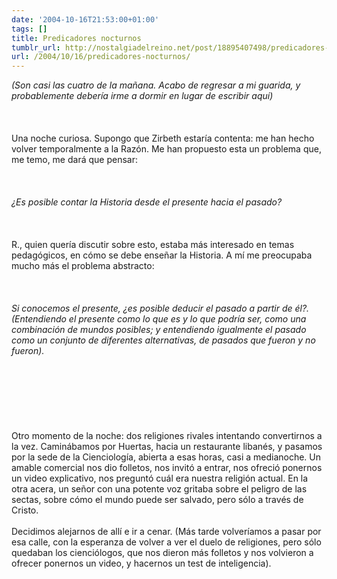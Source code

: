 ```yaml
---
date: '2004-10-16T21:53:00+01:00'
tags: []
title: Predicadores nocturnos
tumblr_url: http://nostalgiadelreino.net/post/18895407498/predicadores-nocturnos
url: /2004/10/16/predicadores-nocturnos/
---
```


<p><em>(Son casi las cuatro de la mañana. Acabo de regresar a mi guarida, y probablemente debería irme a dormir en lugar de escribir aquí)</em><br/><br/><br/><br/>Una noche curiosa. Supongo que Zirbeth estaría contenta: me han hecho volver temporalmente a la Razón. Me han propuesto esta un problema que, me temo, me dará que pensar:<br/><br/><br/><br/><em>¿Es posible contar la Historia desde el presente hacia el pasado?</em><br/><br/><br/><br/>R., quien quería discutir sobre esto, estaba más interesado en temas pedagógicos, en cómo se debe enseñar la Historia. A mí me preocupaba mucho más el problema abstracto:<br/><br/><br/><br/><em>Si conocemos el presente, ¿es posible deducir el pasado a partir de él?. (Entendiendo el presente como lo que es y lo que podría ser, como una combinación de mundos posibles; y entendiendo igualmente el pasado como un conjunto de diferentes alternativas, de pasados que fueron y no fueron).</em><br/><br/><br/><br/><br/><br/><br/><br/>Otro momento de la noche: dos religiones rivales intentando convertirnos a la vez. Caminábamos por Huertas, hacia un restaurante libanés, y pasamos por la sede de la Cienciología, abierta a esas horas, casi a medianoche. Un amable comercial nos dio folletos, nos invitó a entrar, nos ofreció ponernos un video explicativo, nos preguntó cuál era nuestra religión actual. En la otra acera, un señor con una potente voz gritaba sobre el peligro de las sectas, sobre cómo el mundo puede ser salvado, pero sólo a través de Cristo.<br/><br/>Decidimos alejarnos de allí e ir a cenar. (Más tarde volveríamos a pasar por esa calle, con la esperanza de volver a ver el duelo de religiones, pero sólo quedaban los cienciólogos, que nos dieron más folletos y nos volvieron a ofrecer ponernos un video, y hacernos un test de inteligencia).</p><div class="blogger-post-footer"><img width="1" height="1" src="https://blogger.googleusercontent.com/tracker/1180118427259117074-4351789816524765197?l=nostalgiadelreino.blogspot.com" alt=""/></div>